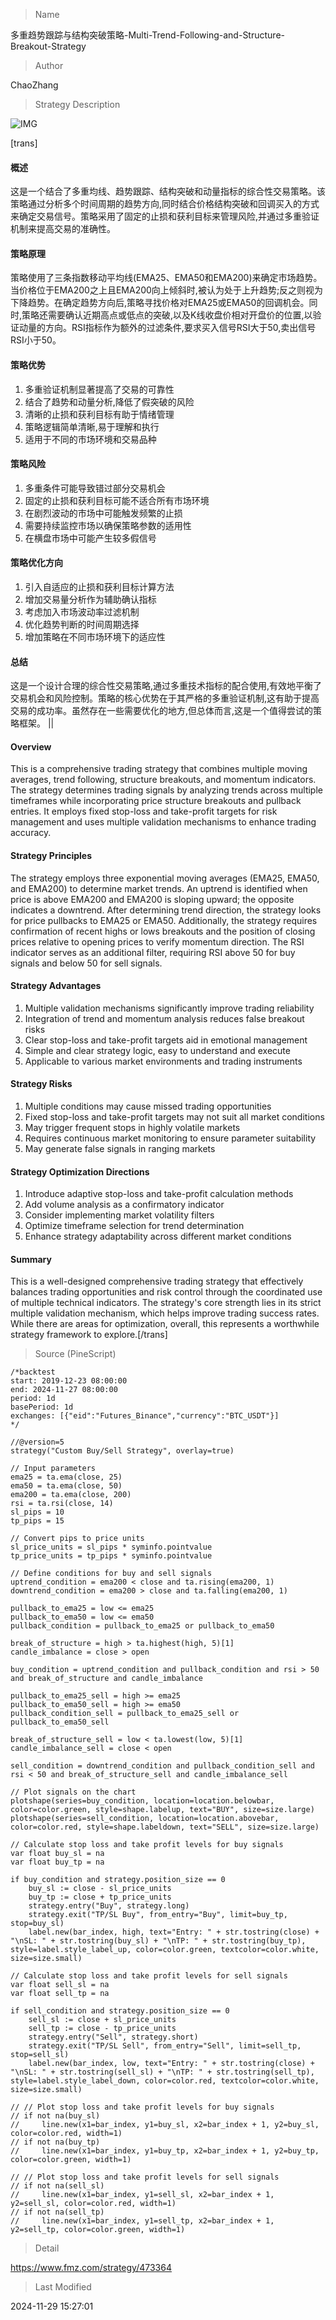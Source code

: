 
> Name

多重趋势跟踪与结构突破策略-Multi-Trend-Following-and-Structure-Breakout-Strategy

> Author

ChaoZhang

> Strategy Description

![IMG](https://www.fmz.com/upload/asset/202fb559ed6de3f27df.png)

[trans]
#### 概述
这是一个结合了多重均线、趋势跟踪、结构突破和动量指标的综合性交易策略。该策略通过分析多个时间周期的趋势方向,同时结合价格结构突破和回调买入的方式来确定交易信号。策略采用了固定的止损和获利目标来管理风险,并通过多重验证机制来提高交易的准确性。

#### 策略原理
策略使用了三条指数移动平均线(EMA25、EMA50和EMA200)来确定市场趋势。当价格位于EMA200之上且EMA200向上倾斜时,被认为处于上升趋势;反之则视为下降趋势。在确定趋势方向后,策略寻找价格对EMA25或EMA50的回调机会。同时,策略还需要确认近期高点或低点的突破,以及K线收盘价相对开盘价的位置,以验证动量的方向。RSI指标作为额外的过滤条件,要求买入信号RSI大于50,卖出信号RSI小于50。

#### 策略优势
1. 多重验证机制显著提高了交易的可靠性
2. 结合了趋势和动量分析,降低了假突破的风险
3. 清晰的止损和获利目标有助于情绪管理
4. 策略逻辑简单清晰,易于理解和执行
5. 适用于不同的市场环境和交易品种

#### 策略风险
1. 多重条件可能导致错过部分交易机会
2. 固定的止损和获利目标可能不适合所有市场环境
3. 在剧烈波动的市场中可能触发频繁的止损
4. 需要持续监控市场以确保策略参数的适用性
5. 在横盘市场中可能产生较多假信号

#### 策略优化方向
1. 引入自适应的止损和获利目标计算方法
2. 增加交易量分析作为辅助确认指标
3. 考虑加入市场波动率过滤机制
4. 优化趋势判断的时间周期选择
5. 增加策略在不同市场环境下的适应性

#### 总结
这是一个设计合理的综合性交易策略,通过多重技术指标的配合使用,有效地平衡了交易机会和风险控制。策略的核心优势在于其严格的多重验证机制,这有助于提高交易的成功率。虽然存在一些需要优化的地方,但总体而言,这是一个值得尝试的策略框架。 ||

#### Overview
This is a comprehensive trading strategy that combines multiple moving averages, trend following, structure breakouts, and momentum indicators. The strategy determines trading signals by analyzing trends across multiple timeframes while incorporating price structure breakouts and pullback entries. It employs fixed stop-loss and take-profit targets for risk management and uses multiple validation mechanisms to enhance trading accuracy.

#### Strategy Principles
The strategy employs three exponential moving averages (EMA25, EMA50, and EMA200) to determine market trends. An uptrend is identified when price is above EMA200 and EMA200 is sloping upward; the opposite indicates a downtrend. After determining trend direction, the strategy looks for price pullbacks to EMA25 or EMA50. Additionally, the strategy requires confirmation of recent highs or lows breakouts and the position of closing prices relative to opening prices to verify momentum direction. The RSI indicator serves as an additional filter, requiring RSI above 50 for buy signals and below 50 for sell signals.

#### Strategy Advantages
1. Multiple validation mechanisms significantly improve trading reliability
2. Integration of trend and momentum analysis reduces false breakout risks
3. Clear stop-loss and take-profit targets aid in emotional management
4. Simple and clear strategy logic, easy to understand and execute
5. Applicable to various market environments and trading instruments

#### Strategy Risks
1. Multiple conditions may cause missed trading opportunities
2. Fixed stop-loss and take-profit targets may not suit all market conditions
3. May trigger frequent stops in highly volatile markets
4. Requires continuous market monitoring to ensure parameter suitability
5. May generate false signals in ranging markets

#### Strategy Optimization Directions
1. Introduce adaptive stop-loss and take-profit calculation methods
2. Add volume analysis as a confirmatory indicator
3. Consider implementing market volatility filters
4. Optimize timeframe selection for trend determination
5. Enhance strategy adaptability across different market conditions

#### Summary
This is a well-designed comprehensive trading strategy that effectively balances trading opportunities and risk control through the coordinated use of multiple technical indicators. The strategy's core strength lies in its strict multiple validation mechanism, which helps improve trading success rates. While there are areas for optimization, overall, this represents a worthwhile strategy framework to explore.[/trans]



> Source (PineScript)

``` pinescript
/*backtest
start: 2019-12-23 08:00:00
end: 2024-11-27 08:00:00
period: 1d
basePeriod: 1d
exchanges: [{"eid":"Futures_Binance","currency":"BTC_USDT"}]
*/

//@version=5
strategy("Custom Buy/Sell Strategy", overlay=true)

// Input parameters
ema25 = ta.ema(close, 25)
ema50 = ta.ema(close, 50)
ema200 = ta.ema(close, 200)
rsi = ta.rsi(close, 14)
sl_pips = 10
tp_pips = 15

// Convert pips to price units
sl_price_units = sl_pips * syminfo.pointvalue
tp_price_units = tp_pips * syminfo.pointvalue

// Define conditions for buy and sell signals
uptrend_condition = ema200 < close and ta.rising(ema200, 1)
downtrend_condition = ema200 > close and ta.falling(ema200, 1)

pullback_to_ema25 = low <= ema25
pullback_to_ema50 = low <= ema50
pullback_condition = pullback_to_ema25 or pullback_to_ema50

break_of_structure = high > ta.highest(high, 5)[1]
candle_imbalance = close > open

buy_condition = uptrend_condition and pullback_condition and rsi > 50 and break_of_structure and candle_imbalance

pullback_to_ema25_sell = high >= ema25
pullback_to_ema50_sell = high >= ema50
pullback_condition_sell = pullback_to_ema25_sell or pullback_to_ema50_sell

break_of_structure_sell = low < ta.lowest(low, 5)[1]
candle_imbalance_sell = close < open

sell_condition = downtrend_condition and pullback_condition_sell and rsi < 50 and break_of_structure_sell and candle_imbalance_sell

// Plot signals on the chart
plotshape(series=buy_condition, location=location.belowbar, color=color.green, style=shape.labelup, text="BUY", size=size.large)
plotshape(series=sell_condition, location=location.abovebar, color=color.red, style=shape.labeldown, text="SELL", size=size.large)

// Calculate stop loss and take profit levels for buy signals
var float buy_sl = na
var float buy_tp = na

if buy_condition and strategy.position_size == 0
    buy_sl := close - sl_price_units
    buy_tp := close + tp_price_units
    strategy.entry("Buy", strategy.long)
    strategy.exit("TP/SL Buy", from_entry="Buy", limit=buy_tp, stop=buy_sl)
    label.new(bar_index, high, text="Entry: " + str.tostring(close) + "\nSL: " + str.tostring(buy_sl) + "\nTP: " + str.tostring(buy_tp), style=label.style_label_up, color=color.green, textcolor=color.white, size=size.small)

// Calculate stop loss and take profit levels for sell signals
var float sell_sl = na
var float sell_tp = na

if sell_condition and strategy.position_size == 0
    sell_sl := close + sl_price_units
    sell_tp := close - tp_price_units
    strategy.entry("Sell", strategy.short)
    strategy.exit("TP/SL Sell", from_entry="Sell", limit=sell_tp, stop=sell_sl)
    label.new(bar_index, low, text="Entry: " + str.tostring(close) + "\nSL: " + str.tostring(sell_sl) + "\nTP: " + str.tostring(sell_tp), style=label.style_label_down, color=color.red, textcolor=color.white, size=size.small)

// // Plot stop loss and take profit levels for buy signals
// if not na(buy_sl)
//     line.new(x1=bar_index, y1=buy_sl, x2=bar_index + 1, y2=buy_sl, color=color.red, width=1)
// if not na(buy_tp)
//     line.new(x1=bar_index, y1=buy_tp, x2=bar_index + 1, y2=buy_tp, color=color.green, width=1)

// // Plot stop loss and take profit levels for sell signals
// if not na(sell_sl)
//     line.new(x1=bar_index, y1=sell_sl, x2=bar_index + 1, y2=sell_sl, color=color.red, width=1)
// if not na(sell_tp)
//     line.new(x1=bar_index, y1=sell_tp, x2=bar_index + 1, y2=sell_tp, color=color.green, width=1)

```

> Detail

https://www.fmz.com/strategy/473364

> Last Modified

2024-11-29 15:27:01
